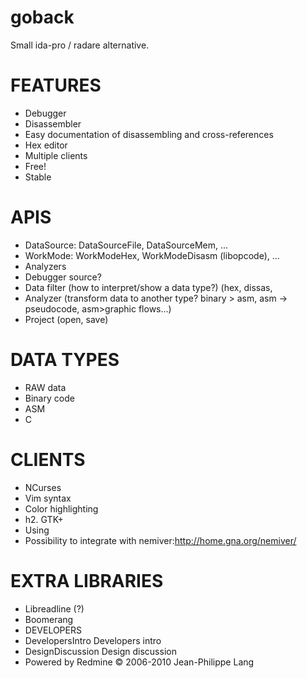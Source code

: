 goback
======

Small ida-pro / radare alternative.

FEATURES
========

* Debugger
* Disassembler
* Easy documentation of disassembling and cross-references
* Hex editor
* Multiple clients
* Free!
* Stable

APIS
====
* DataSource: DataSourceFile, DataSourceMem, ...
* WorkMode: WorkModeHex, WorkModeDisasm (libopcode), ...
* Analyzers
* Debugger source?
* Data filter (how to interpret/show a data type?) (hex, dissas,
* Analyzer (transform data to another type? binary > asm, asm -> pseudocode, asm>graphic flows...)
* Project (open, save)

DATA TYPES
==========

* RAW data
* Binary code
* ASM
* C

CLIENTS
=======
* NCurses
* Vim syntax
* Color highlighting
* h2. GTK+
* Using
* Possibility to integrate with nemiver:http://home.gna.org/nemiver/

EXTRA LIBRARIES
===============
* Libreadline (?)
* Boomerang
* DEVELOPERS
* DevelopersIntro Developers intro
* DesignDiscussion Design discussion
* Powered by Redmine © 2006-2010 Jean-Philippe Lang
